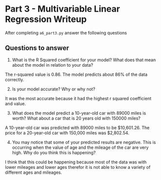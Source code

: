 # Part 3 - Multivariable Linear Regression Writeup

After completing `a6_part3.py` answer the following questions

## Questions to answer

1. What is the R Squared coefficient for your model? What does that mean about the model in relation to your data?

The r-squared value is 0.86. The model predicts about 86% of the data correctly.

2. Is your model accurate? Why or why not?

It was the most accurate because it had the highest r squared coefficient and value.

3. What does the model predict a 10-year-old car with 89000 miles is worth? What about a car that is 20 years old with 150000 miles?

A 10-year-old car was predicted with 89000 miles to be $10,601.26. The price for a 20-year-old car with 150,000 miles was $2,802.54.

4. You may notice that some of your predicted results are negative. This is occurring when the value of age and the mileage of the car are very high. Why do you think this is happening?

I think that this could be happening because most of the data was with lower mileages and lower ages therefor it is not able to know  a variety of different ages and mileages.  